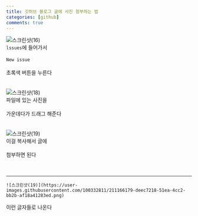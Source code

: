```yaml
---
title: 깃허브 블로그 글에 사진 첨부하는 법 
categories: [github]
comments: true
--- 
```


![스크린샷(16)](https://user-images.githubusercontent.com/100332811/211166166-66276981-c1f3-427f-bc33-2e31961d682b.png)
<br/> 
`lssues`에 들어가서<br/>  
`New issue`<br/>  
초록색 버튼을 누른다<br/>  
<br/> 
![스크린샷(18)](https://user-images.githubusercontent.com/100332811/211166174-35aac81f-b69f-4b9f-9564-39ab02eadf54.png) 
<br/> 
파일에 있는 사진을<br/>  
가운데다가 드래그 해준다<br/>  
<br/> 
![스크린샷(19)](https://user-images.githubusercontent.com/100332811/211166179-deec7218-51ea-4cc2-bb2b-af18a41283ed.png)
<br/> 
이걸 복사해서 글에<br/>  
첨부하면 된다<br/>  
<br/> 

*** 

``` 
![스크린샷(19)](https://user-images.githubusercontent.com/100332811/211166179-deec7218-51ea-4cc2-bb2b-af18a41283ed.png) 
``` 

이런 글자들로 나온다 
